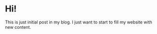 # Hi!

This is just initial post in my blog. 
I just want to start to fill my website with new content.
